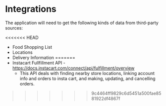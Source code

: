 # Integrations

The application will need to get the following kinds of
data from third-party sources:

<<<<<<< HEAD
* Food Shopping List
* Locations
* Delivery Information
=======
* Instacart Fullfillment API - https://docs.instacart.com/connect/api/fulfillment/overview
    * This API deals with finding nearby store locations, linking account info and orders to insta cart, and making, updating, and cancelling orders.
>>>>>>> 9c4464ff9829c6d5451a500fae8581922df4867f
